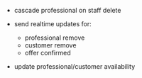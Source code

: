 - cascade professional on staff delete

- send realtime updates for:

  - professional remove
  - customer remove
  - offer confirmed

- update professional/customer availability

